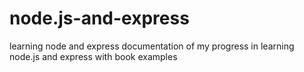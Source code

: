# node.js-and-express
learning node and express
documentation of my progress in learning node.js and express with book examples
